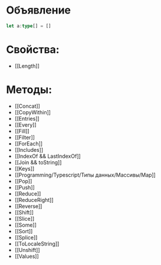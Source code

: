 # Объявление
```ts
let a:type[] = []
```
# Свойства:
- [[Length]]
# Методы:
- [[Concat]]
- [[CopyWithin]]
- [[Entries]]
- [[Every]]
- [[Fill]]
- [[Filter]]
- [[ForEach]]
- [[Includes]]
- [[IndexOf && LastIndexOf]]
- [[Join && toString]]
- [[Keys]]
- [[Programming/Typescript/Типы данных/Массивы/Map]]
- [[Pop]]
- [[Push]]
- [[Reduce]]
- [[ReduceRight]]
- [[Reverse]]
- [[Shift]]
- [[Slice]]
- [[Some]]
- [[Sort]]
-  [[Splice]]
- [[ToLocaleString]]
- [[Unshift]]
- [[Values]]
